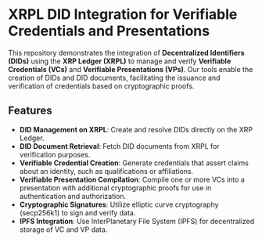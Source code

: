 # XRPL DID Integration for Verifiable Credentials and Presentations

This repository demonstrates the integration of **Decentralized Identifiers (DIDs)** using the **XRP Ledger (XRPL)** to manage and verify **Verifiable Credentials (VCs)** and **Verifiable Presentations (VPs)**. Our tools enable the creation of DIDs and DID documents, facilitating the issuance and verification of credentials based on cryptographic proofs.

## Features

- **DID Management on XRPL**: Create and resolve DIDs directly on the XRP Ledger.
- **DID Document Retrieval**: Fetch DID documents from XRPL for verification purposes.
- **Verifiable Credential Creation**: Generate credentials that assert claims about an identity, such as qualifications or affiliations.
- **Verifiable Presentation Compilation**: Compile one or more VCs into a presentation with additional cryptographic proofs for use in authentication and authorization.
- **Cryptographic Signatures**: Utilize elliptic curve cryptography (secp256k1) to sign and verify data.
- **IPFS Integration**: Use InterPlanetary File System (IPFS) for decentralized storage of VC and VP data.
